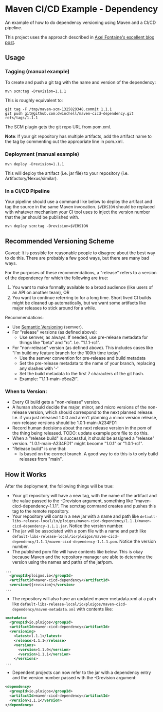 # Maven CI/CD Example - Dependency
An example of how to do dependency versioning using Maven and a CI/CD pipeline.

This project uses the approach described in [Axel Fontaine's excellent blog post](ihttps://axelfontaine.com/blog/dead-burried.html).

## Usage

### Tagging (manual example)

To create and push a git tag with the name and version of the dependency:

`mvn scm:tag -Drevision=1.1.1`

This is roughly equivalent to:

```shell
git tag -F /tmp/maven-scm-1325820348.commit 1.1.1
git push git@github.com:dwinchell/maven-cicd-dependency.git refs/tags/1.1.1
```

The SCM plugin gets the git repo URL from pom.xml.

**Note**: If your git repository has multiple artifacts, add the artifact name to the tag by commenting out the appropriate line in pom.xml.

### Deployment (manual example)

```shell
mvn deploy -Drevision=1.1.1
```

This will deploy the artifact (i.e. jar file) to your repository (i.e. Artifactory/Nexus/similar).

### In a CI/CD Pipeline

Your pipeline should use a command like below to deploy the artifact and tag the source in the same Maven invocation. `$VERSION` should be replaced with whatever mechanism your CI tool uses to inject the version number that the jar should be published with.

```shell
mvn deploy scm:tag -Drevision=$VERSION
```

## Recommended Versioning Scheme
Caveat: It is possible for reasonable people to disagree about the best way to do this. There are probably a few good ways, but there are many bad ways.

For the purposes of these recommendations, a "release" refers to a version of the dependency for which the following are true:
1. You want to make formally available to a broad audience (like users of an API on another team), OR
2. You want to continue referring to for a long time. Short lived CI builds might be cleaned up automatically, but we want some artifacts like major releases to stick around for a while.

Recommendations:
* Use [Semantic Versioning](https://semver.org/) (semver).
* For "release" versions (as defined above):
    * Use semver, as always. If needed, use pre-release metadata for things like "beta" and "rc". I.e. "1.1.1-rc1".
* For "non-release" version (as defined above). This includes cases like "I'm build my feature branch for the 100th time today"
    * Use the semver convention for pre-release and build metadata
    * Set the pre-release metadata to the name of your branch, replacing any slashes with '-'
    * Set the build metadata to the first 7 characters of the git hash.
    * Example: "1.1.1-main-e5ea2f".

### When to Version:

* Every CI build gets a "non-release" version.
* A human should decide the major, minor, and micro versions of the non-release version, which should correspond to the next planned release. I.e. if you just released 1.0.0 and aren't planning a minor version release, non-release versions should be 1.0.1-main-A234FD1
* Record human decisions about the next release version in the pom of the thing being released. TODO: update example pom file to do this.
* When a "release build" is successful, it should be assigned a "release" version. "1.0.1-main-A234FD1" might become "1.0.1" or "1.0.1-rc1".
* "Release build" is one that:
    * Is based on the correct branch. A good way to do this is to only build releases from "main".

## How it Works

After the deployment, the following things will be true:
* Your git repository will have a new tag, with the name of the artifact and the value passed to the -Drevision argument, something like "maven-cicd-dependency-1.1.1". The scm:tag command creates and pushes this tag to the remote repository.
* Your repository will contain a new jar with a name and path like `default-libs-release-local/io/ploigos/maven-cicd-dependency/1.1.1/maven-cicd-dependency-1.1.1.jar`. Notice the version number.
* The jar will be associated with a pom file with a name and path like `default-libs-release-local/io/ploigos/maven-cicd-dependency/1.1.1/maven-cicd-dependency-1.1.1.pom`. Notice the version number.
* The published pom file will have contents like below. This is okay because Maven and the repository manager are able to determine the version using the names and paths of the jar/pom.
```xml
...
  <groupId>ploigos.io</groupId>
  <artifactId>maven-cicd-dependency</artifactId>
  <version>${revision}</version>
...
```
* The repository will also have an updated maven-metadata.xml at a path like `default-libs-release-local/io/ploigos/maven-cicd-dependency/maven-metadata.xml` with contents like:
```xml
<metadata>
  <groupId>io.ploigos</groupId>
  <artifactId>maven-cicd-dependency</artifactId>
  <versioning>
    <latest>1.1.1</latest>
    <release>1.1.1</release>
    <versions>
      <version>1.1.0</version>
      <version>1.1.1</version>
    </versions>
...
```
* Dependent projects can now refer to the jar with a dependency entry and the version number passed with the -Drevision argument:
```xml
<dependency>
  <groupId>io.ploigos</groupId>
  <artifactId>maven-cicd-dependency</artifactId>
  <version>1.1.1</version>
</dependency>
```

